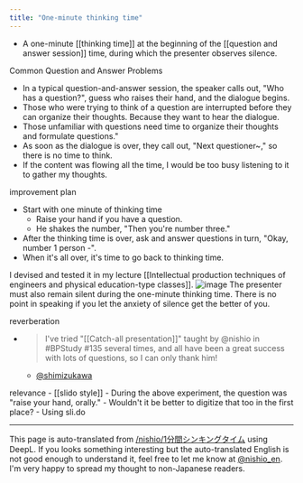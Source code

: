 ```yaml
---
title: "One-minute thinking time"
---
```


- A one-minute [[thinking time]] at the beginning of the [[question and answer session]] time, during which the presenter observes silence.

Common Question and Answer Problems
- In a typical question-and-answer session, the speaker calls out, "Who has a question?", guess who raises their hand, and the dialogue begins.
- Those who were trying to think of a question are interrupted before they can organize their thoughts. Because they want to hear the dialogue.
- Those unfamiliar with questions need time to organize their thoughts and formulate questions."
- As soon as the dialogue is over, they call out, "Next questioner~," so there is no time to think.
- If the content was flowing all the time, I would be too busy listening to it to gather my thoughts.

improvement plan
- Start with one minute of thinking time
    - Raise your hand if you have a question.
    - He shakes the number, "Then you're number three."
- After the thinking time is over, ask and answer questions in turn, "Okay, number 1 person -".
- When it's all over, it's time to go back to thinking time.


I devised and tested it in my lecture [[Intellectual production techniques of engineers and physical education-type classes]].
![image](https://gyazo.com/5ccc3017b27bf0c37b0d9ce1e4844fb0/thumb/1000)
The presenter must also remain silent during the one-minute thinking time.
There is no point in speaking if you let the anxiety of silence get the better of you.

reverberation
- >  I've tried "[[Catch-all presentation]]" taught by @nishio in #BPStudy #135 several times, and all have been a great success with lots of questions, so I can only thank him!
    - [@shimizukawa](https://twitter.com/shimizukawa/status/1182259587082153985)

relevance
    - [[slido style]]
    - During the above experiment, the question was "raise your hand, orally."
    - Wouldn't it be better to digitize that too in the first place?
    - Using sli.do

---
This page is auto-translated from [/nishio/1分間シンキングタイム](https://scrapbox.io/nishio/1分間シンキングタイム) using DeepL. If you looks something interesting but the auto-translated English is not good enough to understand it, feel free to let me know at [@nishio_en](https://twitter.com/nishio_en). I'm very happy to spread my thought to non-Japanese readers.